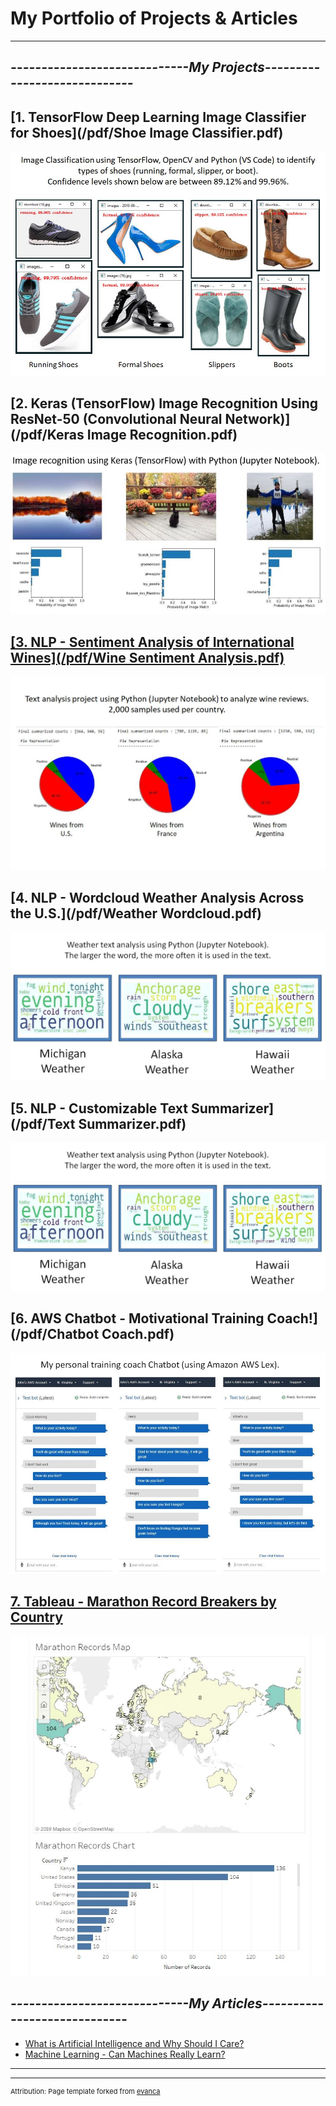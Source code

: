 # **My Portfolio of Projects & Articles**

---

## *-----------------------------My Projects-----------------------------*

## [1. TensorFlow Deep Learning Image Classifier for Shoes](/pdf/Shoe Image Classifier.pdf)
  <a href="/pdf/Shoe Image Classifier.pdf">
    <img src="images/ShoeImageClassifier.JPG?raw=true"/>
  </a>
  
## [2. Keras (TensorFlow) Image Recognition Using ResNet-50 (Convolutional Neural Network)](/pdf/Keras Image Recognition.pdf)
  <a href="/pdf/Keras Image Recognition.pdf">
    <img src="images/KerasImageRecognition.JPG?raw=true"/>

## [3. NLP - Sentiment Analysis of International Wines](/pdf/Wine Sentiment Analysis.pdf)
  <a href="/pdf/Wine Sentiment Analysis.pdf">
    <img src="images/WineReviews.JPG?raw=true"/>
  </a>

## [4. NLP - Wordcloud Weather Analysis Across the U.S.](/pdf/Weather Wordcloud.pdf)
  <a href="/pdf/Weather Wordcloud.pdf">
    <img src="images/WeatherWordcloud.JPG?raw=true"/>
  </a>

## [5. NLP - Customizable Text Summarizer](/pdf/Text Summarizer.pdf)
  <a href="/pdf/Text Summarizer.pdf">
    <img src="images/WeatherWordcloud.JPG?raw=true"/>
  </a>
  
## [6. AWS Chatbot - Motivational Training Coach!](/pdf/Chatbot Coach.pdf)
  <a href="/pdf/Chatbot Coach.pdf">
    <img src="images/ChatbotCoach.JPG?raw=true"/>
  </a>

## [7. Tableau - Marathon Record Breakers by Country](https://public.tableau.com/profile/john.dennis#!/vizhome/MarathonRecordsbyCountry/MarathonRecordsbyCountry)
  <a href="https://public.tableau.com/profile/john.dennis#!/vizhome/MarathonRecordsbyCountry/MarathonRecordsbyCountry">
    <img src="images/MarathonRecords.JPG?raw=true"/>
  </a>


## *-----------------------------My Articles-----------------------------*

- [What is Artificial Intelligence and Why Should I Care?](https://www.linkedin.com/pulse/what-artificial-intelligence-why-should-i-care-john-dennis/)
- [Machine Learning - Can Machines Really Learn?](https://www.linkedin.com/pulse/machine-learning-can-machines-really-learn-john-dennis/)


---




---
<p style="font-size:11px">Attribution:  Page template forked from <a href="https://github.com/evanca/quick-portfolio">evanca</a></p>
<!-- Remove above link if you don't want to attribute -->
